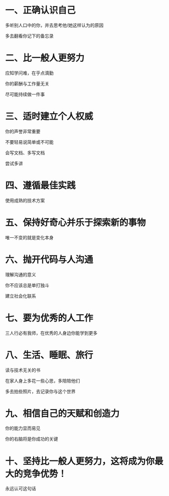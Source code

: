 # 一、正确认识自己
  
  多听别人口中的你，并去思考他/她这样认为的原因

  多去翻看你记下的备忘录

# 二、比一般人更努力

  应知学问难，在乎点滴勤

  你的薪酬与工作量无关

  尽可能持续做一件事

# 三、适时建立个人权威

  你的声誉非常重要

  不要轻易说简单或不可能

  会写文档、多写文档

  尝试多讲

# 四、遵循最佳实践

  使用成熟的技术方案

# 五、保持好奇心并乐于探索新的事物

  唯一不变的就是变化本身

# 六、抛开代码与人沟通

  理解沟通的意义

  你不应该总是单打独斗

  建立社会化联系

# 七、要为优秀的人工作

  三人行必有我师，在优秀的人身边你能学到更多

# 八、生活、睡眠、旅行

  读与技术无关的书

  在家人身上多花一些心思，多陪陪他们

  多去拍些照片，去记录你与这个世界

# 九、相信自己的天赋和创造力

  你的能力显而易见

  你的右脑将是你成功的关键

# 十、坚持比一般人更努力，这将成为你最大的竞争优势！

  永远认可这句话